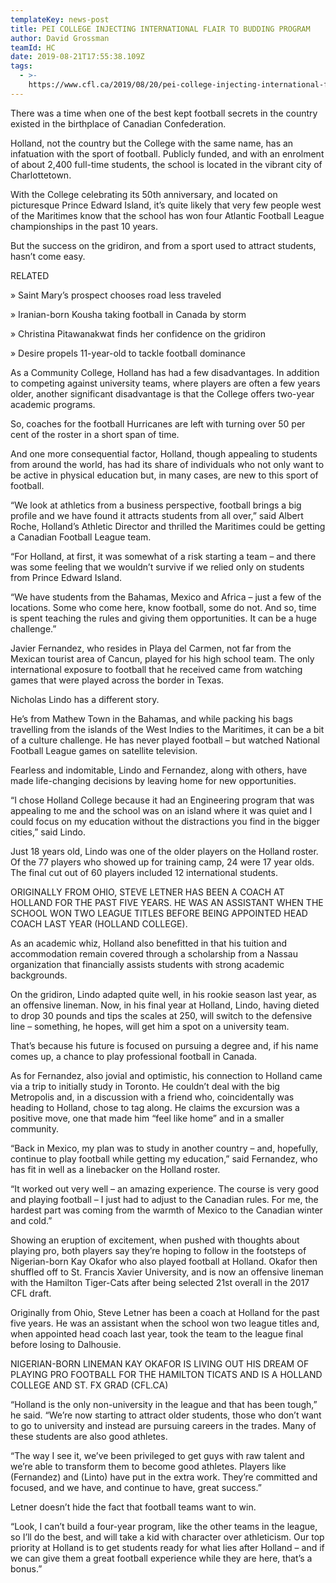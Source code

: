 ```yaml
---
templateKey: news-post
title: PEI COLLEGE INJECTING INTERNATIONAL FLAIR TO BUDDING PROGRAM
author: David Grossman
teamId: HC
date: 2019-08-21T17:55:38.109Z
tags:
  - >-
    https://www.cfl.ca/2019/08/20/pei-college-injecting-international-flair-budding-program/
---
```

There was a time when one of the best kept football secrets in the country existed in the birthplace of Canadian Confederation.



Holland, not the country but the College with the same name, has an infatuation with the sport of football. Publicly funded, and with an enrolment of about 2,400 full-time students, the school is located in the vibrant city of Charlottetown.



With the College celebrating its 50th anniversary, and located on picturesque Prince Edward Island, it’s quite likely that very few people west of the Maritimes know that the school has won four Atlantic Football League championships in the past 10 years.



But the success on the gridiron, and from a sport used to attract students, hasn’t come easy.



RELATED

» Saint Mary’s prospect chooses road less traveled 

» Iranian-born Kousha taking football in Canada by storm

» Christina Pitawanakwat finds her confidence on the gridiron

» Desire propels 11-year-old to tackle football dominance

As a Community College, Holland has had a few disadvantages. In addition to competing against university teams, where players are often a few years older, another significant disadvantage is that the College offers two-year academic programs.



So, coaches for the football Hurricanes are left with turning over 50 per cent of the roster in a short span of time.



And one more consequential factor, Holland, though appealing to students from around the world, has had its share of individuals who not only want to be active in physical education but, in many cases, are new to this sport of football.



“We look at athletics from a business perspective, football brings a big profile and we have found it attracts students from all over,” said Albert Roche, Holland’s Athletic Director and thrilled the Maritimes could be getting a Canadian Football League team.



“For Holland, at first, it was somewhat of a risk starting a team – and there was some feeling that we wouldn’t survive if we relied only on students from Prince Edward Island.







“We have students from the Bahamas, Mexico and Africa – just a few of the locations. Some who come here, know football, some do not. And so, time is spent teaching the rules and giving them opportunities. It can be a huge challenge.”



Javier Fernandez, who resides in Playa del Carmen, not far from the Mexican tourist area of Cancun, played for his high school team. The only international exposure to football that he received came from watching games that were played across the border in Texas.



Nicholas Lindo has a different story.



He’s from Mathew Town in the Bahamas, and while packing his bags travelling from the islands of the West Indies to the Maritimes, it can be a bit of a culture challenge. He has never played football – but watched National Football League games on satellite television.



Fearless and indomitable, Lindo and Fernandez, along with others, have made life-changing decisions by leaving home for new opportunities.



“I chose Holland College because it had an Engineering program that was appealing to me and the school was on an island where it was quiet and I could focus on my education without the distractions you find in the bigger cities,” said Lindo.



Just 18 years old, Lindo was one of the older players on the Holland roster. Of the 77 players who showed up for training camp, 24 were 17 year olds. The final cut out of 60 players included 12 international students.





ORIGINALLY FROM OHIO, STEVE LETNER HAS BEEN A COACH AT HOLLAND FOR THE PAST FIVE YEARS. HE WAS AN ASSISTANT WHEN THE SCHOOL WON TWO LEAGUE TITLES BEFORE BEING APPOINTED HEAD COACH LAST YEAR (HOLLAND COLLEGE).



As an academic whiz, Holland also benefitted in that his tuition and accommodation remain covered through a scholarship from a Nassau organization that financially assists students with strong academic backgrounds.



On the gridiron, Lindo adapted quite well, in his rookie season last year, as an offensive lineman. Now, in his final year at Holland, Lindo, having dieted to drop 30 pounds and tips the scales at 250, will switch to the defensive line – something, he hopes, will get him a spot on a university team.



That’s because his future is focused on pursuing a degree and, if his name comes up, a chance to play professional football in Canada.



As for Fernandez, also jovial and optimistic, his connection to Holland came via a trip to initially study in Toronto. He couldn’t deal with the big Metropolis and, in a discussion with a friend who, coincidentally was heading to Holland, chose to tag along. He claims the excursion was a positive move, one that made him “feel like home” and in a smaller community.



“Back in Mexico, my plan was to study in another country – and, hopefully, continue to play football while getting my education,” said Fernandez, who has fit in well as a linebacker on the Holland roster.



“It worked out very well – an amazing experience. The course is very good and playing football – I just had to adjust to the Canadian rules. For me, the hardest part was coming from the warmth of Mexico to the Canadian winter and cold.”



Showing an eruption of excitement, when pushed with thoughts about playing pro, both players say they’re hoping to follow in the footsteps of Nigerian-born Kay Okafor who also played football at Holland. Okafor then shuffled off to St. Francis Xavier University, and is now an offensive lineman with the Hamilton Tiger-Cats after being selected 21st overall in the 2017 CFL draft.



Originally from Ohio, Steve Letner has been a coach at Holland for the past five years. He was an assistant when the school won two league titles and, when appointed head coach last year, took the team to the league final before losing to Dalhousie.





NIGERIAN-BORN LINEMAN KAY OKAFOR IS LIVING OUT HIS DREAM OF PLAYING PRO FOOTBALL FOR THE HAMILTON TICATS AND IS A HOLLAND COLLEGE AND ST. FX GRAD (CFL.CA)



“Holland is the only non-university in the league and that has been tough,” he said. “We’re now starting to attract older students, those who don’t want to go to university and instead are pursuing careers in the trades. Many of these students are also good athletes.



“The way I see it, we’ve been privileged to get guys with raw talent and we’re able to transform them to become good athletes. Players like (Fernandez) and (Linto) have put in the extra work. They’re committed and focused, and we have, and continue to have, great success.”



Letner doesn’t hide the fact that football teams want to win.



“Look, I can’t build a four-year program, like the other teams in the league, so I’ll do the best, and will take a kid with character over athleticism. Our top priority at Holland is to get students ready for what lies after Holland – and if we can give them a great football experience while they are here, that’s a bonus.”
